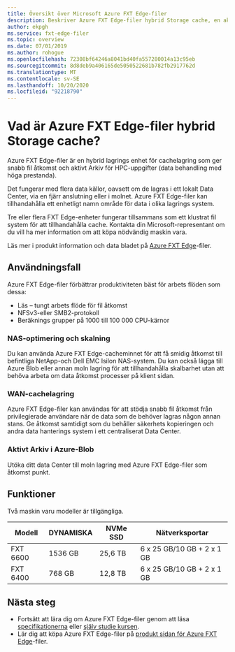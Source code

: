 ```yaml
---
title: Översikt över Microsoft Azure FXT Edge-filer
description: Beskriver Azure FXT Edge-filer hybrid Storage cache, en aktiv lösning för arkiv-och fil åtkomst Accelerator för data behandling med höga prestanda
author: ekpgh
ms.service: fxt-edge-filer
ms.topic: overview
ms.date: 07/01/2019
ms.author: rohogue
ms.openlocfilehash: 72308bf64246a8041bd40fa557280014a13c95eb
ms.sourcegitcommit: 8d8deb9a406165de5050522681b782fb2917762d
ms.translationtype: MT
ms.contentlocale: sv-SE
ms.lasthandoff: 10/20/2020
ms.locfileid: "92218790"
---
```

# <a name="what-is-azure-fxt-edge-filer-hybrid-storage-cache"></a>Vad är Azure FXT Edge-filer hybrid Storage cache?

Azure FXT Edge-filer är en hybrid lagrings enhet för cachelagring som ger snabb fil åtkomst och aktivt Arkiv för HPC-uppgifter (data behandling med höga prestanda).

Det fungerar med flera data källor, oavsett om de lagras i ett lokalt Data Center, via en fjärr anslutning eller i molnet. Azure FXT Edge-filer kan tillhandahålla ett enhetligt namn område för data i olika lagrings system.

Tre eller flera FXT Edge-enheter fungerar tillsammans som ett klustrat fil system för att tillhandahålla cache. Kontakta din Microsoft-representant om du vill ha mer information om att köpa nödvändig maskin vara.

Läs mer i produkt information och data bladet på [Azure FXT Edge](https://azure.microsoft.com/services/fxt-edge-filer/)-filer.

## <a name="use-cases"></a>Användningsfall

Azure FXT Edge-filer förbättrar produktiviteten bäst för arbets flöden som dessa:

* Läs – tungt arbets flöde för fil åtkomst
* NFSv3-eller SMB2-protokoll
* Beräknings grupper på 1000 till 100 000 CPU-kärnor

### <a name="nas-optimization-and-scaling"></a>NAS-optimering och skalning

Du kan använda Azure FXT Edge-cacheminnet för att få smidig åtkomst till befintliga NetApp-och Dell EMC Isilon NAS-system. Du kan också lägga till Azure Blob eller annan moln lagring för att tillhandahålla skalbarhet utan att behöva arbeta om data åtkomst processer på klient sidan.

### <a name="wan-caching"></a>WAN-cachelagring

Azure FXT Edge-filer kan användas för att stödja snabb fil åtkomst från privilegierade användare när de data som de behöver lagras någon annan stans. Ge åtkomst samtidigt som du behåller säkerhets kopieringen och andra data hanterings system i ett centraliserat Data Center.

### <a name="active-archive-in-azure-blob"></a>Aktivt Arkiv i Azure-Blob

Utöka ditt data Center till moln lagring med Azure FXT Edge-filer som åtkomst punkt.

## <a name="features"></a>Funktioner

Två maskin varu modeller är tillgängliga.

| Modell | DYNAMISKA | NVMe SSD | Nätverksportar |
|-------|------|----------|---------------|
| FXT 6600 | 1536 GB | 25,6 TB | 6 x 25 GB/10 GB + 2 x 1 GB |
| FXT 6400 | 768 GB | 12,8 TB | 6 x 25 GB/10 GB + 2 x 1 GB |

## <a name="next-steps"></a>Nästa steg

* Fortsätt att lära dig om Azure FXT Edge-filer genom att läsa [specifikationerna](fxt-specs.md) eller [själv studie kursen](fxt-install.md).
* Lär dig att köpa Azure FXT Edge-filer på [produkt sidan för Azure FXT Edge](https://azure.microsoft.com/services/fxt-edge-filer/)-filer.
